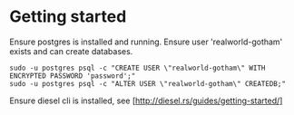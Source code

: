 # Getting started

Ensure postgres is installed and running.
Ensure user 'realworld-gotham' exists and can create databases.
```
sudo -u postgres psql -c "CREATE USER \"realworld-gotham\" WITH ENCRYPTED PASSWORD 'password';"
sudo -u postgres psql -c "ALTER USER \"realworld-gotham\" CREATEDB;"
```
Ensure diesel cli is installed, see [http://diesel.rs/guides/getting-started/]
